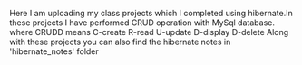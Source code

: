 Here I am uploading my class projects which I completed using hibernate.In these projects I have performed CRUD operation with MySql database. where CRUDD means C-create R-read U-update D-display D-delete Along with these projects you can also find the hibernate notes in 'hibernate_notes' folder
